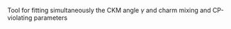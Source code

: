 Tool for fitting simultaneously the CKM angle $\gamma$ and charm mixing and CP-violating parameters 
